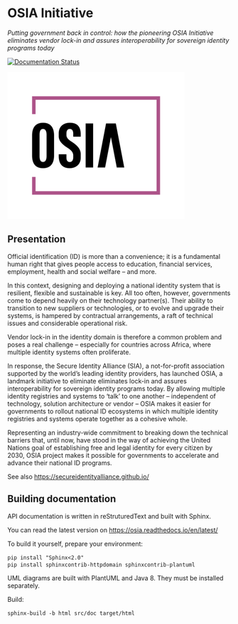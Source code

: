 # OSIA Initiative

_Putting government back in control: how the pioneering OSIA Initiative eliminates vendor lock-in and assures interoperability for sovereign identity programs today_

[![Documentation Status](https://readthedocs.org/projects/osia/badge/?version=latest)](https://osia.readthedocs.io/en/latest/?badge=latest)

![SIA Logo](OSIA_Colour_Logo_RGB_400px.png "Secure Identity Alliance")

## Presentation

Official identification (ID) is more than a convenience; it is a fundamental human right that gives people access to education, financial services, employment, health and social welfare – and more.

In this context, designing and deploying a national identity system that is resilient, flexible and sustainable is key. All too often, however, governments come to depend heavily on their technology partner(s). Their ability to transition to new suppliers or technologies, or to evolve and upgrade their systems, is hampered by contractual arrangements, a raft of technical issues and considerable operational risk.

Vendor lock-in in the identity domain is therefore a common problem and poses a real challenge – especially for countries across Africa, where multiple identity systems often proliferate.

In response, the Secure Identity Alliance (SIA), a not-for-profit association supported by the world’s leading identity providers, has launched OSIA, a landmark initiative to eliminate eliminates lock-in and assures interoperability for sovereign identity programs today. By allowing multiple identity registries and systems to ‘talk’ to one another – independent of technology, solution architecture or vendor – OSIA makes it easier for governments to rollout national ID ecosystems in which multiple identity registries and systems operate together as a cohesive whole.

Representing an industry-wide commitment to breaking down the technical barriers that, until now, have stood in the way of achieving the United Nations goal of establishing free and legal identity for every citizen by 2030, OSIA project makes it possible for governments to accelerate and advance their national ID programs.

See also https://secureidentityalliance.github.io/

## Building documentation

API documentation is written in reStruturedText and built with Sphinx.

You can read the latest version on https://osia.readthedocs.io/en/latest/

To build it yourself, prepare your environment:
```
pip install "Sphinx<2.0"
pip install sphinxcontrib-httpdomain sphinxcontrib-plantuml
```

UML diagrams are built with PlantUML and Java 8. They must be installed separately.

Build:
```
sphinx-build -b html src/doc target/html
```

